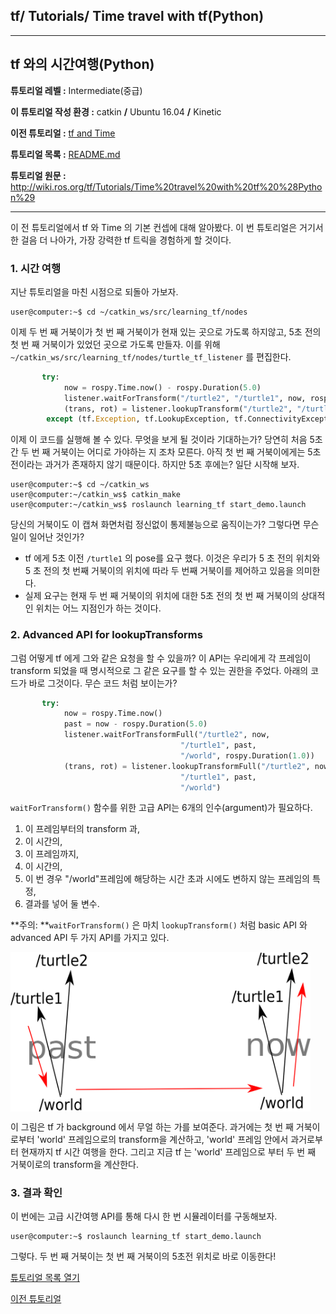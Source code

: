 ## tf/ Tutorials/ Time travel with tf(Python)



------

## tf 와의 시간여행(Python)

**튜토리얼 레벨 :**  Intermediate(중급)

**이 튜토리얼 작성 환경 :**  catkin **/** Ubuntu 16.04 **/** Kinetic

**이전 튜토리얼 :** [tf and Time](./tf_4_tf_n_time.md)

**튜토리얼 목록 :** [README.md](../README.md)

**튜토리얼 원문 :** <http://wiki.ros.org/tf/Tutorials/Time%20travel%20with%20tf%20%28Python%29>

------

이 전 튜토리얼에서 tf 와 Time 의 기본 컨셉에 대해 알아봤다. 이 번 튜토리얼은 거기서 한 걸음 더 나아가, 가장 강력한 tf 트릭을 경험하게 할 것이다.



### 1. 시간 여행

지난 튜토리얼을 마친 시점으로 되돌아 가보자.

```
user@computer:~$ cd ~/catkin_ws/src/learning_tf/nodes
```

이제 두 번 째 거북이가 첫 번 째 거북이가 현재 있는 곳으로 가도록 하지않고, 5초 전의 첫 번 째 거북이가 있었던 곳으로 가도록 만들자. 이를 위해 `~/catkin_ws/src/learning_tf/nodes/turtle_tf_listener` 를 편집한다.

```python
       try:
            now = rospy.Time.now() - rospy.Duration(5.0)
            listener.waitForTransform("/turtle2", "/turtle1", now, rospy.Duration(1.0))
            (trans, rot) = listener.lookupTransform("/turtle2", "/turtle1", now)
        except (tf.Exception, tf.LookupException, tf.ConnectivityException):
```

이제 이 코드를 실행해 볼 수 있다. 무엇을 보게 될 것이라 기대하는가? 당연히 처음 5초간 두 번 째 거북이는 어디로 가야하는 지 조차 모른다. 아직 첫 번 째 거북이에게는 5초 전이라는 과거가 존재하지 않기 때문이다. 하지만 5초 후에는? 일단 시작해 보자.

```
user@computer:~$ cd ~/catkin_ws
user@computer:~/catkin_ws$ catkin_make
user@computer:~/catkin_ws$ roslaunch learning_tf start_demo.launch
```



당신의 거북이도 이 캡쳐 화면처럼 정신없이 통제불능으로 움직이는가? 그렇다면 무슨 일이 일어난 것인가?

* tf 에게 5초 이전 `/turtle1` 의 pose를 요구 했다. 이것은 우리가 5 초 전의 위치와 5 초 전의 첫 번째 거북이의 위치에 따라 두 번째 거북이를 제어하고 있음을 의미한다.
* 실제 요구는 현재 두 번 째 거북이의 위치에 대한 5초 전의 첫 번 째 거북이의 상대적인 위치는 어느 지점인가 하는 것이다.



### 2. Advanced API for lookupTransforms

그럼 어떻게 tf 에게 그와 같은 요청을 할 수 있을까? 이 API는 우리에게 각 프레임이 transform 되었을 때 명시적으로 그 같은 요구를 할 수 있는 권한을 주었다. 아래의 코드가 바로 그것이다. 무슨 코드 처럼 보이는가?

```python
       try:
            now = rospy.Time.now()
            past = now - rospy.Duration(5.0)
            listener.waitForTransformFull("/turtle2", now,
                                      "/turtle1", past,
                                      "/world", rospy.Duration(1.0))
            (trans, rot) = listener.lookupTransformFull("/turtle2", now,
                                      "/turtle1", past,
                                      "/world")
```

`waitForTransform()` 함수를 위한 고급 API는 6개의 인수(argument)가 필요하다. 

1. 이 프레임부터의 transform 과,
2. 이 시간의,
3. 이 프레임까지,
4. 이 시간의,
5. 이 번 경우 "/world"프레임에 해당하는 시간 초과 시에도 변하지 않는 프레임의 특정,
6. 결과를 넣어 둘 변수.

**주의: **`waitForTransform()` 은 마치 `lookupTransform()` 처럼 basic API 와 advanced API 두 가지 API를 가지고 있다.

<img src="../img/time_travel.png" width="480" align="center" />

이 그림은 tf 가 background 에서 무얼 하는 가를 보여준다. 과거에는 첫 번 째 거북이로부터 'world' 프레임으로의 transform을 계산하고, 'world' 프레임 안에서 과거로부터 현재까지 tf 시간 여행을 한다. 그리고 지금 tf 는 'world' 프레임으로 부터 두 번 째 거북이로의 transform을 계산한다.



### 3. 결과 확인

이 번에는 고급 시간여행 API를 통해 다시 한 번 시뮬레이터를 구동해보자.

```
user@computer:~$ roslaunch learning_tf start_demo.launch
```

그렇다. 두 번 째 거북이는 첫 번 째 거북이의 5초전 위치로 바로 이동한다! 



[튜토리얼 목록 열기](../README.md)



[이전 튜토리얼](./tf_4_tf_n_time.md)